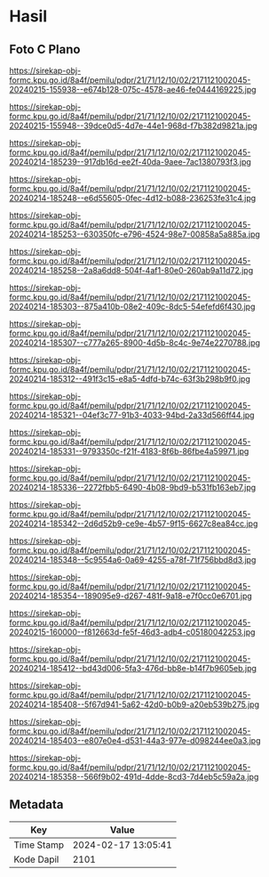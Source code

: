 # Hasil

## Foto C Plano

https://sirekap-obj-formc.kpu.go.id/8a4f/pemilu/pdpr/21/71/12/10/02/2171121002045-20240215-155938--e674b128-075c-4578-ae46-fe0444169225.jpg

https://sirekap-obj-formc.kpu.go.id/8a4f/pemilu/pdpr/21/71/12/10/02/2171121002045-20240215-155948--39dce0d5-4d7e-44e1-968d-f7b382d9821a.jpg

https://sirekap-obj-formc.kpu.go.id/8a4f/pemilu/pdpr/21/71/12/10/02/2171121002045-20240214-185239--917db16d-ee2f-40da-9aee-7ac1380793f3.jpg

https://sirekap-obj-formc.kpu.go.id/8a4f/pemilu/pdpr/21/71/12/10/02/2171121002045-20240214-185248--e6d55605-0fec-4d12-b088-236253fe31c4.jpg

https://sirekap-obj-formc.kpu.go.id/8a4f/pemilu/pdpr/21/71/12/10/02/2171121002045-20240214-185253--630350fc-e796-4524-98e7-00858a5a885a.jpg

https://sirekap-obj-formc.kpu.go.id/8a4f/pemilu/pdpr/21/71/12/10/02/2171121002045-20240214-185258--2a8a6dd8-504f-4af1-80e0-260ab9a11d72.jpg

https://sirekap-obj-formc.kpu.go.id/8a4f/pemilu/pdpr/21/71/12/10/02/2171121002045-20240214-185303--875a410b-08e2-409c-8dc5-54efefd6f430.jpg

https://sirekap-obj-formc.kpu.go.id/8a4f/pemilu/pdpr/21/71/12/10/02/2171121002045-20240214-185307--c777a265-8900-4d5b-8c4c-9e74e2270788.jpg

https://sirekap-obj-formc.kpu.go.id/8a4f/pemilu/pdpr/21/71/12/10/02/2171121002045-20240214-185312--491f3c15-e8a5-4dfd-b74c-63f3b298b9f0.jpg

https://sirekap-obj-formc.kpu.go.id/8a4f/pemilu/pdpr/21/71/12/10/02/2171121002045-20240214-185321--04ef3c77-91b3-4033-94bd-2a33d566ff44.jpg

https://sirekap-obj-formc.kpu.go.id/8a4f/pemilu/pdpr/21/71/12/10/02/2171121002045-20240214-185331--9793350c-f21f-4183-8f6b-86fbe4a59971.jpg

https://sirekap-obj-formc.kpu.go.id/8a4f/pemilu/pdpr/21/71/12/10/02/2171121002045-20240214-185336--2272fbb5-6490-4b08-9bd9-b531fb163eb7.jpg

https://sirekap-obj-formc.kpu.go.id/8a4f/pemilu/pdpr/21/71/12/10/02/2171121002045-20240214-185342--2d6d52b9-ce9e-4b57-9f15-6627c8ea84cc.jpg

https://sirekap-obj-formc.kpu.go.id/8a4f/pemilu/pdpr/21/71/12/10/02/2171121002045-20240214-185348--5c9554a6-0a69-4255-a78f-71f756bbd8d3.jpg

https://sirekap-obj-formc.kpu.go.id/8a4f/pemilu/pdpr/21/71/12/10/02/2171121002045-20240214-185354--189095e9-d267-481f-9a18-e7f0cc0e6701.jpg

https://sirekap-obj-formc.kpu.go.id/8a4f/pemilu/pdpr/21/71/12/10/02/2171121002045-20240215-160000--f812663d-fe5f-46d3-adb4-c05180042253.jpg

https://sirekap-obj-formc.kpu.go.id/8a4f/pemilu/pdpr/21/71/12/10/02/2171121002045-20240214-185412--bd43d006-5fa3-476d-bb8e-b14f7b9605eb.jpg

https://sirekap-obj-formc.kpu.go.id/8a4f/pemilu/pdpr/21/71/12/10/02/2171121002045-20240214-185408--5f67d941-5a62-42d0-b0b9-a20eb539b275.jpg

https://sirekap-obj-formc.kpu.go.id/8a4f/pemilu/pdpr/21/71/12/10/02/2171121002045-20240214-185403--e807e0e4-d531-44a3-977e-d098244ee0a3.jpg

https://sirekap-obj-formc.kpu.go.id/8a4f/pemilu/pdpr/21/71/12/10/02/2171121002045-20240214-185358--566f9b02-491d-4dde-8cd3-7d4eb5c59a2a.jpg


## Metadata

| Key        | Value               |
| ---------- | ------------------- |
| Time Stamp | 2024-02-17 13:05:41 |
| Kode Dapil | 2101                |




